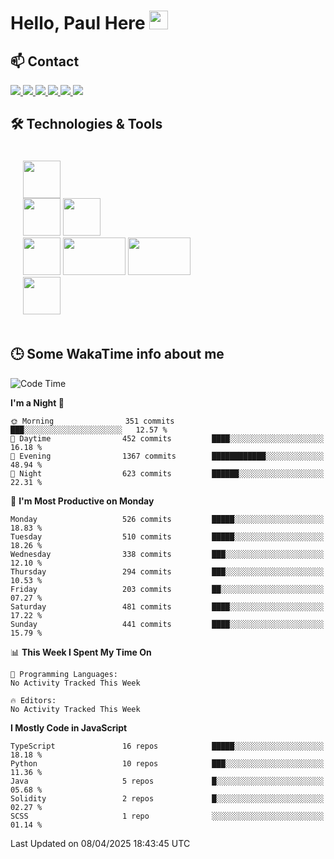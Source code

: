 # Hello, Paul Here <img src="https://raw.githubusercontent.com/MartinHeinz/MartinHeinz/master/wave.gif" width="30px">

<!--
Here are some ideas to get you started:

- 🔭 I’m currently working on ...
- 🌱 I’m currently learning ...
- 👯 I’m looking to collaborate on ...
- 🤔 I’m looking for help with ...
- 💬 Ask me about ...
- 📫 How to reach me: ...
- 😄 Pronouns: ...
- ⚡ Fun fact: ...
-->


## 📫 Contact

<p>
 <a href="https://RaveHunter05.github.io">
  <img src="https://img.shields.io/badge/ravehunter05-%23206A5D.svg?&style=for-the-badge&logo=jquery&logoColor=white" />
 </a>

 <a href="https://www.linkedin.com/in/paul-sotelo-rocha-68733687/">
  <img src="https://img.shields.io/badge/connect-%230077B5.svg?&style=for-the-badge&logo=linkedin&logoColor=white" />
 </a>

 <a href="https://join.skype.com/invite/viy3VgZfhRKv">
  <img src="https://img.shields.io/badge/chat-%2300AFF0.svg?&style=for-the-badge&logo=skype&logoColor=white" />
 </a>

 <a href="mailto:paulsotelo97@gmail.com">
  <img src="https://img.shields.io/badge/email-%23C14438.svg?&style=for-the-badge&logo=Gmail&logoColor=white" />
 </a>

 <a href="https://wa.me/50577312543">
  <img src="https://img.shields.io/badge/Whatsapp-%2300BFA5.svg?&style=for-the-badge&logo=Whatsapp&logoColor=white" />
 </a>
  
   <a href="https://telegram.me/RaveHunter05">
  <img src="https://img.shields.io/badge/Telegram-%23206A5D.svg?&style=for-the-badge&logo=Telegram&logoColor=white" />
 </a>
</p>

## 🛠️ Technologies & Tools

<div style="display: flex; flex-direction: column; padding: 20px;">
 
<div> <img src="https://cdn.pixabay.com/photo/2020/02/22/16/29/penguin-4871045_640.png" width="60" height="60"/> </div>
<div>
<img src="https://static-00.iconduck.com/assets.00/react-icon-2048x2048-o8k3ymqa.png" width="60" height="60"/>
<img src="https://www.drupal.org/files/project-images/nextjs-icon-dark-background.png" width="60" height="60" />
</div>
<div>
 <img src="https://upload.wikimedia.org/wikipedia/commons/thumb/c/c3/Python-logo-notext.svg/1200px-Python-logo-notext.svg.png" width="60" height="60" />
 <img src="https://www.ibm.com/content/dam/adobe-cms/instana/media_logo/dotnetCore.component.complex-narrative-xl.ts=1691583540732.png/content/adobe-cms/mx/es/products/instana/supported-technologies/dotnet-core-monitoring/_jcr_content/root/table_of_contents/body/content_section_styled/content-section-body/complex_narrative/logoimage" width="100" height="60" />
  <img src="https://cdn.bap-software.net/2024/08/26213247/spring.jpg" width="100" height="60" />
</div>

<div>
<img src="https://s2.coinmarketcap.com/static/img/coins/200x200/1027.png" width="60" height="60" />
</div>
</div>

## 🕒 Some WakaTime info about me

<!--START_SECTION:waka-->
![Code Time](http://img.shields.io/badge/Code%20Time-939%20hrs%2032%20mins-blue)

**I'm a Night 🦉** 

```text
🌞 Morning                351 commits         ███░░░░░░░░░░░░░░░░░░░░░░   12.57 % 
🌆 Daytime                452 commits         ████░░░░░░░░░░░░░░░░░░░░░   16.18 % 
🌃 Evening                1367 commits        ████████████░░░░░░░░░░░░░   48.94 % 
🌙 Night                  623 commits         ██████░░░░░░░░░░░░░░░░░░░   22.31 % 
```
📅 **I'm Most Productive on Monday** 

```text
Monday                   526 commits         █████░░░░░░░░░░░░░░░░░░░░   18.83 % 
Tuesday                  510 commits         █████░░░░░░░░░░░░░░░░░░░░   18.26 % 
Wednesday                338 commits         ███░░░░░░░░░░░░░░░░░░░░░░   12.10 % 
Thursday                 294 commits         ███░░░░░░░░░░░░░░░░░░░░░░   10.53 % 
Friday                   203 commits         ██░░░░░░░░░░░░░░░░░░░░░░░   07.27 % 
Saturday                 481 commits         ████░░░░░░░░░░░░░░░░░░░░░   17.22 % 
Sunday                   441 commits         ████░░░░░░░░░░░░░░░░░░░░░   15.79 % 
```


📊 **This Week I Spent My Time On** 

```text
💬 Programming Languages: 
No Activity Tracked This Week

🔥 Editors: 
No Activity Tracked This Week
```

**I Mostly Code in JavaScript** 

```text
TypeScript               16 repos            █████░░░░░░░░░░░░░░░░░░░░   18.18 % 
Python                   10 repos            ███░░░░░░░░░░░░░░░░░░░░░░   11.36 % 
Java                     5 repos             █░░░░░░░░░░░░░░░░░░░░░░░░   05.68 % 
Solidity                 2 repos             █░░░░░░░░░░░░░░░░░░░░░░░░   02.27 % 
SCSS                     1 repo              ░░░░░░░░░░░░░░░░░░░░░░░░░   01.14 % 
```




 Last Updated on 08/04/2025 18:43:45 UTC
<!--END_SECTION:waka-->
